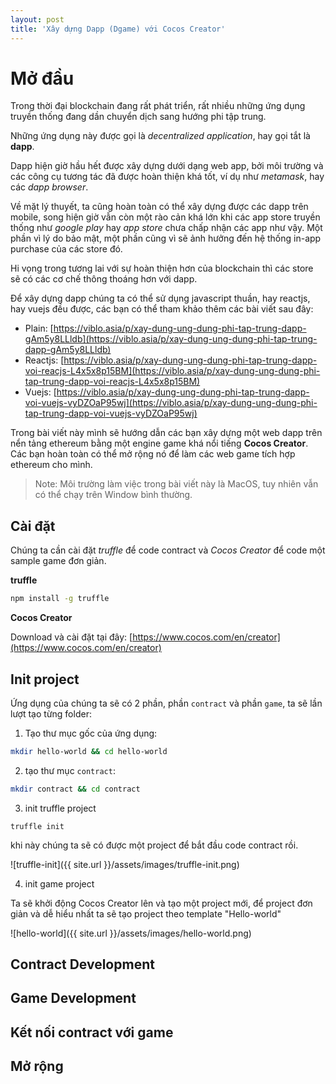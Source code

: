 ```yaml
---
layout: post
title: 'Xây dựng Dapp (Dgame) với Cocos Creator'
---
```


# Mở đầu

Trong thời đại blockchain đang rất phát triển, rất nhiều những ứng dụng truyền thống đang dần chuyển dịch sang hướng phi tập trung.

Những ứng dụng này được gọi là _decentralized application_, hay gọi tắt là **dapp**.

Dapp hiện giờ hầu hết được xây dựng dưới dạng web app, bởi môi trường và các công cụ tương tác đã được hoàn thiện khá tốt, ví dụ như _metamask_, hay các _dapp browser_.

Về mặt lý thuyết, ta cũng hoàn toàn có thể xây dựng được các dapp trên mobile, song hiện giờ vẫn còn một rào cản khá lớn khi các app store truyền thống như _google play_ hay _app store_ chưa chấp nhận các app như vậy. Một phần vì lý do bảo mật, một phần cũng vì sẽ ảnh hưởng đến hệ thống in-app purchase của các store đó.

Hi vọng trong tương lai với sự hoàn thiện hơn của blockchain thì các store sẽ có các cơ chế thông thoáng hơn với dapp.

Để xây dựng dapp chúng ta có thể sử dụng javascript thuần, hay reactjs, hay vuejs đều được, các bạn có thể tham khảo thêm các bài viết sau đây:

- Plain: [https://viblo.asia/p/xay-dung-ung-dung-phi-tap-trung-dapp-gAm5y8LLldb](https://viblo.asia/p/xay-dung-ung-dung-phi-tap-trung-dapp-gAm5y8LLldb)
- Reactjs: [https://viblo.asia/p/xay-dung-ung-dung-phi-tap-trung-dapp-voi-reacjs-L4x5x8p15BM](https://viblo.asia/p/xay-dung-ung-dung-phi-tap-trung-dapp-voi-reacjs-L4x5x8p15BM)
- Vuejs: [https://viblo.asia/p/xay-dung-ung-dung-phi-tap-trung-dapp-voi-vuejs-vyDZOaP95wj](https://viblo.asia/p/xay-dung-ung-dung-phi-tap-trung-dapp-voi-vuejs-vyDZOaP95wj)

Trong bài viết này mình sẽ hướng dẫn các bạn xây dựng một web dapp trên nển tảng ethereum bằng một engine game khá nổi tiếng **Cocos Creator**. Các bạn hoàn toàn có thể mở rộng nó để làm các web game tích hợp ethereum cho mình.

> Note: Môi trường làm việc trong bài viết này là MacOS, tuy nhiên vẫn có thể chạy trên Window bình thường.

## Cài đặt

Chúng ta cần cài đặt _truffle_ để code contract và _Cocos Creator_ để code một sample game đơn giản.

**truffle**

```sh
npm install -g truffle
```

**Cocos Creator**

Download và cài đặt tại đây: [https://www.cocos.com/en/creator](https://www.cocos.com/en/creator)

## Init project

Ứng dụng của chúng ta sẽ có 2 phần, phần `contract` và phần `game`, ta sẽ lần lượt tạo từng folder:

1. Tạo thư mục gốc của ứng dụng:

```sh
mkdir hello-world && cd hello-world
```

2. tạo thư mục `contract`:

```sh
mkdir contract && cd contract
```

3. init truffle project

```
truffle init
```

khi này chúng ta sẽ có được một project để bắt đầu code contract rồi.

![truffle-init]({{ site.url }}/assets/images/truffle-init.png)

4. init game project

Ta sẽ khởi động Cocos Creator lên và tạo một project mới, để project đơn giản và dễ hiểu nhất ta sẽ tạo project theo template "Hello-world"

![hello-world]({{ site.url }}/assets/images/hello-world.png)

## Contract Development

## Game Development

## Kết nối contract với game

## Mở rộng

